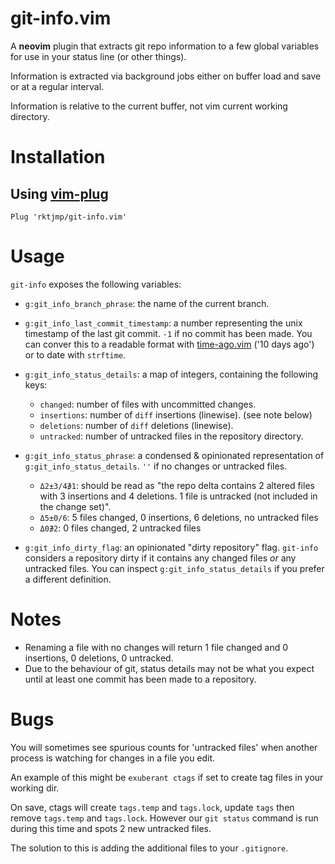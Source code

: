 # git-info.vim

A **neovim** plugin that extracts git repo information to a few global variables for use in your status line (or other things).

Information is extracted via background jobs either on buffer load and save or at a regular interval.

Information is relative to the current buffer, not vim current working directory.

# Installation

## Using [vim-plug](https://github.com/junegunn/vim-plug)

    Plug 'rktjmp/git-info.vim'

# Usage

`git-info` exposes the following variables:

- `g:git_info_branch_phrase`: the name of the current branch.

- `g:git_info_last_commit_timestamp`: a number representing the unix timestamp of the last git commit. `-1` if no commit has been made. You can conver this to a readable format with [time-ago.vim](http://github.com/rktjmp/time-ago.vim) ('10 days ago') or to date with `strftime`. 

- `g:git_info_status_details`: a map of integers, containing the following keys:
  - `changed`: number of files with uncommitted changes.
  - `insertions`: number of `diff` insertions (linewise). (see note below)
  - `deletions`: number of `diff` deletions (linewise).
  - `untracked`: number of untracked files in the repository directory.

- `g:git_info_status_phrase`: a condensed & opinionated representation of `g:git_info_status_details`. `''` if no changes or untracked files.
  - `Δ2±3/4∌1`: should be read as "the repo delta contains 2 altered files with 3 insertions and 4 deletions. 1 file is untracked (not included in the change set)".
  - `Δ5±0/6`: 5 files changed, 0 insertions, 6 deletions, no untracked files
  - `Δ0∌2`: 0 files changed, 2 untracked files

- `g:git_info_dirty_flag`: an opinionated "dirty repository" flag. `git-info`  considers a repository dirty if it contains any changed files *or* any untracked files. You can inspect `g:git_info_status_details` if you prefer a different definition.

# Notes

- Renaming a file with no changes will return 1 file changed and 0 insertions, 0 deletions, 0 untracked.
- Due to the behaviour of git, status details may not be what you expect until at least one commit has been made to a repository.

# Bugs

You will sometimes see spurious counts for 'untracked files' when another process is watching for changes in a file you edit.

An example of this might be `exuberant ctags` if set to create tag files in your working dir.

On save, ctags will create `tags.temp` and `tags.lock`, update `tags` then remove `tags.temp` and `tags.lock`. However our `git status` command is run during this time and spots 2 new untracked files.

The solution to this is adding the additional files to your `.gitignore`.
